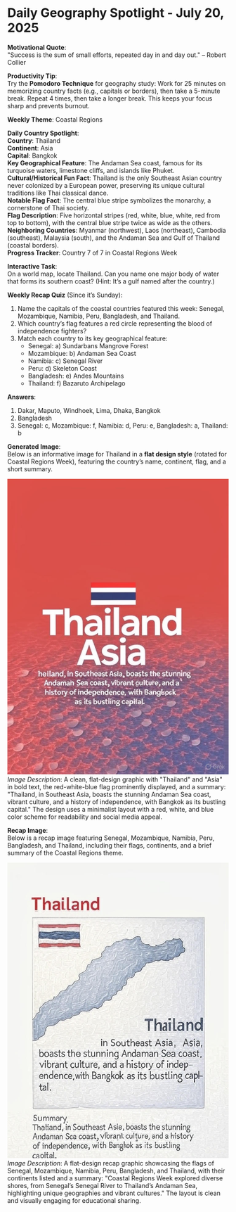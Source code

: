 # Daily Geography Spotlight - July 20, 2025

**Motivational Quote**:  
"Success is the sum of small efforts, repeated day in and day out." – Robert Collier

**Productivity Tip**:  
Try the **Pomodoro Technique** for geography study: Work for 25 minutes on memorizing country facts (e.g., capitals or borders), then take a 5-minute break. Repeat 4 times, then take a longer break. This keeps your focus sharp and prevents burnout.

**Weekly Theme**: Coastal Regions

**Daily Country Spotlight**:  
**Country**: Thailand  
**Continent**: Asia  
**Capital**: Bangkok  
**Key Geographical Feature**: The Andaman Sea coast, famous for its turquoise waters, limestone cliffs, and islands like Phuket.  
**Cultural/Historical Fun Fact**: Thailand is the only Southeast Asian country never colonized by a European power, preserving its unique cultural traditions like Thai classical dance.  
**Notable Flag Fact**: The central blue stripe symbolizes the monarchy, a cornerstone of Thai society.  
**Flag Description**: Five horizontal stripes (red, white, blue, white, red from top to bottom), with the central blue stripe twice as wide as the others.  
**Neighboring Countries**: Myanmar (northwest), Laos (northeast), Cambodia (southeast), Malaysia (south), and the Andaman Sea and Gulf of Thailand (coastal borders).  
**Progress Tracker**: Country 7 of 7 in Coastal Regions Week

**Interactive Task**:  
On a world map, locate Thailand. Can you name one major body of water that forms its southern coast? (Hint: It’s a gulf named after the country.)

**Weekly Recap Quiz** (Since it’s Sunday):  
1. Name the capitals of the coastal countries featured this week: Senegal, Mozambique, Namibia, Peru, Bangladesh, and Thailand.  
2. Which country’s flag features a red circle representing the blood of independence fighters?  
3. Match each country to its key geographical feature:  
   - Senegal: a) Sundarbans Mangrove Forest  
   - Mozambique: b) Andaman Sea Coast  
   - Namibia: c) Senegal River  
   - Peru: d) Skeleton Coast  
   - Bangladesh: e) Andes Mountains  
   - Thailand: f) Bazaruto Archipelago  

**Answers**:  
1. Dakar, Maputo, Windhoek, Lima, Dhaka, Bangkok  
2. Bangladesh  
3. Senegal: c, Mozambique: f, Namibia: d, Peru: e, Bangladesh: a, Thailand: b  

**Generated Image**:  
Below is an informative image for Thailand in a **flat design style** (rotated for Coastal Regions Week), featuring the country’s name, continent, flag, and a short summary.

![Thailand Info Image](https://raw.githubusercontent.com/anirudhlohiya/AndroidBlog-Server/refs/heads/main/images/1_thailand_20_07_2025.jpg)  
*Image Description*: A clean, flat-design graphic with "Thailand" and "Asia" in bold text, the red-white-blue flag prominently displayed, and a summary: "Thailand, in Southeast Asia, boasts the stunning Andaman Sea coast, vibrant culture, and a history of independence, with Bangkok as its bustling capital." The design uses a minimalist layout with a red, white, and blue color scheme for readability and social media appeal.

**Recap Image**:  
Below is a recap image featuring Senegal, Mozambique, Namibia, Peru, Bangladesh, and Thailand, including their flags, continents, and a brief summary of the Coastal Regions theme.

![Coastal Regions Recap Image](https://raw.githubusercontent.com/anirudhlohiya/AndroidBlog-Server/refs/heads/main/images/2_thailand_20_07_2025.jpg)
*Image Description*: A flat-design recap graphic showcasing the flags of Senegal, Mozambique, Namibia, Peru, Bangladesh, and Thailand, with their continents listed and a summary: "Coastal Regions Week explored diverse shores, from Senegal’s Senegal River to Thailand’s Andaman Sea, highlighting unique geographies and vibrant cultures." The layout is clean and visually engaging for educational sharing.
